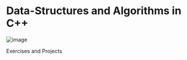# Data-Structures and Algorithms in C++

![image](https://user-images.githubusercontent.com/75048742/214992738-f0646eec-8b38-414a-8a35-a1b733607cd2.jpg)

Exercises and Projects

